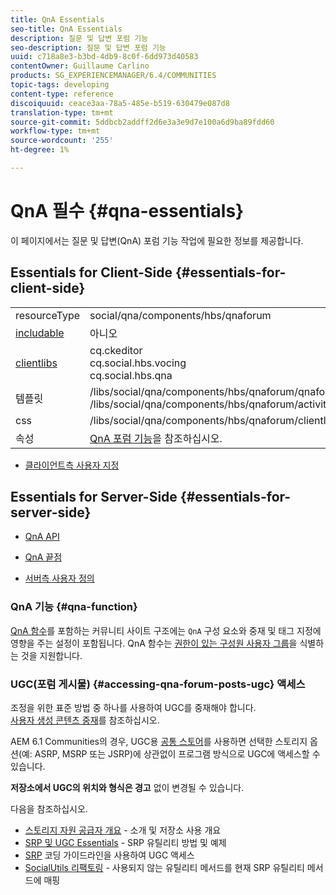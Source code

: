 ```yaml
---
title: QnA Essentials
seo-title: QnA Essentials
description: 질문 및 답변 포럼 기능
seo-description: 질문 및 답변 포럼 기능
uuid: c718a8e3-b3bd-4db9-8c0f-6dd973d40583
contentOwner: Guillaume Carlino
products: SG_EXPERIENCEMANAGER/6.4/COMMUNITIES
topic-tags: developing
content-type: reference
discoiquuid: ceace3aa-78a5-485e-b519-630479e087d8
translation-type: tm+mt
source-git-commit: 5ddbcb2addff2d6e3a3e9d7e100a6d9ba89fdd60
workflow-type: tm+mt
source-wordcount: '255'
ht-degree: 1%

---
```



# QnA 필수 {#qna-essentials}

이 페이지에서는 질문 및 답변(QnA) 포럼 기능 작업에 필요한 정보를 제공합니다.

## Essentials for Client-Side {#essentials-for-client-side}

<table> 
 <tbody>
  <tr>
   <td> resourceType</td> 
   <td>social/qna/components/hbs/qnaforum</td> 
  </tr>
  <tr>
   <td> <a href="scf.md#add-or-include-a-communities-component">includable</a></td> 
   <td>아니오</td> 
  </tr>
  <tr>
   <td> <a href="clientlibs.md">clientlibs</a></td> 
   <td>cq.ckeditor<br /> cq.social.hbs.vocing<br /> cq.social.hbs.qna</td> 
  </tr>
  <tr>
   <td> 템플릿</td> 
   <td> /libs/social/qna/components/hbs/qnaforum/qnaforum.hbs<br /> /libs/social/qna/components/hbs/qnaforum/activity-title.hbs</td> 
  </tr>
  <tr>
   <td> css</td> 
   <td> /libs/social/qna/components/hbs/qnaforum/clientlibs/qnaforum.css</td> 
  </tr>
  <tr>
   <td> 속성</td> 
   <td><a href="working-with-qna.md">QnA 포럼 기능</a>을 참조하십시오.</td> 
  </tr>
 </tbody>
</table>

* [클라이언트측 사용자 지정](client-customize.md)

## Essentials for Server-Side {#essentials-for-server-side}

* [QnA API](https://helpx.adobe.com/experience-manager/6-4/sites/developing/using/reference-materials/javadoc/com/adobe/cq/social/qna/client/api/package-summary.html)

* [QnA 끝점](https://helpx.adobe.com/experience-manager/6-4/sites/developing/using/reference-materials/javadoc/com/adobe/cq/social/qna/client/endpoints/package-summary.html)

* [서버측 사용자 정의](server-customize.md)

### QnA 기능 {#qna-function}

[QnA 함수](functions.md#qna-function)를 포함하는 커뮤니티 사이트 구조에는 `QnA` 구성 요소와 중재 및 태그 지정에 영향을 주는 설정이 포함됩니다. QnA 함수는 [권한이 있는 구성원 사용자 그룹](users.md#privileged-members-group)을 식별하는 것을 지원합니다.

### UGC(포럼 게시물) {#accessing-qna-forum-posts-ugc} 액세스

조정을 위한 표준 방법 중 하나를 사용하여 UGC를 중재해야 합니다.\
[사용자 생성 콘텐츠 중재](moderate-ugc.md)를 참조하십시오.

AEM 6.1 Communities의 경우, UGC용 [공통 스토어](working-with-srp.md)를 사용하면 선택한 스토리지 옵션(예: ASRP, MSRP 또는 JSRP)에 상관없이 프로그램 방식으로 UGC에 액세스할 수 있습니다.

**저장소에서 UGC의 위치와 형식은 경고** 없이 변경될 수 있습니다.

다음을 참조하십시오.

* [스토리지 자원 공급자 개요](srp.md)  - 소개 및 저장소 사용 개요
* [SRP 및 UGC Essentials](srp-and-ugc.md) - SRP 유틸리티 방법 및 예제
* [SRP](accessing-ugc-with-srp.md)  코딩 가이드라인을 사용하여 UGC 액세스
* [SocialUtils 리팩토링](socialutils.md)  - 사용되지 않는 유틸리티 메서드를 현재 SRP 유틸리티 메서드에 매핑

